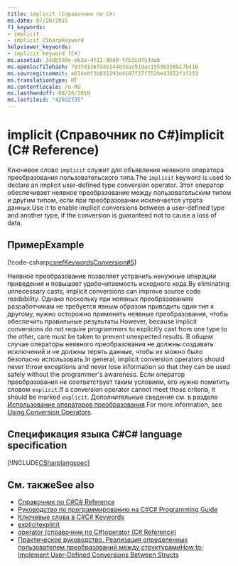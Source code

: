 ```yaml
---
title: implicit (Справочник по C#)
ms.date: 07/20/2015
f1_keywords:
- implicit
- implicit_CSharpKeyword
helpviewer_keywords:
- implicit keyword [C#]
ms.assetid: 34db590e-eb3a-4f11-88d0-ffb3cd753dab
ms.openlocfilehash: 70379136fd4b14403eac919ac15590250b17b416
ms.sourcegitcommit: e614e0f3b031293e4107f37f752be43652f3f253
ms.translationtype: HT
ms.contentlocale: ru-RU
ms.lasthandoff: 08/26/2018
ms.locfileid: "42932735"
---
```

# <a name="implicit-c-reference"></a><span data-ttu-id="b0906-102">implicit (Справочник по C#)</span><span class="sxs-lookup"><span data-stu-id="b0906-102">implicit (C# Reference)</span></span>

<span data-ttu-id="b0906-103">Ключевое слово `implicit` служит для объявления неявного оператора преобразования пользовательского типа.</span><span class="sxs-lookup"><span data-stu-id="b0906-103">The `implicit` keyword is used to declare an implicit user-defined type conversion operator.</span></span> <span data-ttu-id="b0906-104">Этот оператор обеспечивает неявное преобразование между пользовательским типом и другим типом, если при преобразовании исключается утрата данных.</span><span class="sxs-lookup"><span data-stu-id="b0906-104">Use it to enable implicit conversions between a user-defined type and another type, if the conversion is guaranteed not to cause a loss of data.</span></span>

## <a name="example"></a><span data-ttu-id="b0906-105">Пример</span><span class="sxs-lookup"><span data-stu-id="b0906-105">Example</span></span>

[!code-csharp[csrefKeywordsConversion#5](~/samples/snippets/csharp/VS_Snippets_VBCSharp/csrefKeywordsConversion/CS/csrefKeywordsConversion.cs#5)]

<span data-ttu-id="b0906-106">Неявное преобразование позволяет устранить ненужные операции приведения и повышает удобочитаемость исходного кода.</span><span class="sxs-lookup"><span data-stu-id="b0906-106">By eliminating unnecessary casts, implicit conversions can improve source code readability.</span></span> <span data-ttu-id="b0906-107">Однако поскольку при неявных преобразованиях разработчикам не требуется явным образом приводить один тип к другому, нужно осторожно применять неявные преобразования, чтобы обеспечить правильные результаты.</span><span class="sxs-lookup"><span data-stu-id="b0906-107">However, because implicit conversions do not require programmers to explicitly cast from one type to the other, care must be taken to prevent unexpected results.</span></span> <span data-ttu-id="b0906-108">В общем случае операторы неявного преобразования не должны создавать исключений и не должны терять данные, чтобы их можно было безопасно использовать.</span><span class="sxs-lookup"><span data-stu-id="b0906-108">In general, implicit conversion operators should never throw exceptions and never lose information so that they can be used safely without the programmer's awareness.</span></span> <span data-ttu-id="b0906-109">Если оператор преобразования не соответствует таким условиям, его нужно пометить словом `explicit`.</span><span class="sxs-lookup"><span data-stu-id="b0906-109">If a conversion operator cannot meet those criteria, it should be marked `explicit`.</span></span> <span data-ttu-id="b0906-110">Дополнительные сведения см. в разделе [Использование операторов преобразования](../../../csharp/programming-guide/statements-expressions-operators/using-conversion-operators.md).</span><span class="sxs-lookup"><span data-stu-id="b0906-110">For more information, see [Using Conversion Operators](../../../csharp/programming-guide/statements-expressions-operators/using-conversion-operators.md).</span></span>

## <a name="c-language-specification"></a><span data-ttu-id="b0906-111">Спецификация языка C#</span><span class="sxs-lookup"><span data-stu-id="b0906-111">C# language specification</span></span>

[!INCLUDE[CSharplangspec](~/includes/csharplangspec-md.md)]

## <a name="see-also"></a><span data-ttu-id="b0906-112">См. также</span><span class="sxs-lookup"><span data-stu-id="b0906-112">See also</span></span>

- [<span data-ttu-id="b0906-113">Справочник по C#</span><span class="sxs-lookup"><span data-stu-id="b0906-113">C# Reference</span></span>](../index.md)  
- [<span data-ttu-id="b0906-114">Руководство по программированию на C#</span><span class="sxs-lookup"><span data-stu-id="b0906-114">C# Programming Guide</span></span>](../../programming-guide/index.md)  
- [<span data-ttu-id="b0906-115">Ключевые слова в C#</span><span class="sxs-lookup"><span data-stu-id="b0906-115">C# Keywords</span></span>](index.md)  
- [<span data-ttu-id="b0906-116">explicit</span><span class="sxs-lookup"><span data-stu-id="b0906-116">explicit</span></span>](explicit.md)  
- [<span data-ttu-id="b0906-117">operator (справочник по C#)</span><span class="sxs-lookup"><span data-stu-id="b0906-117">operator (C# Reference)</span></span>](operator.md)  
- [<span data-ttu-id="b0906-118">Практическое руководство. Реализация определенных пользователем преобразований между структурами</span><span class="sxs-lookup"><span data-stu-id="b0906-118">How to: Implement User-Defined Conversions Between Structs</span></span>](../../programming-guide/statements-expressions-operators/how-to-implement-user-defined-conversions-between-structs.md)
